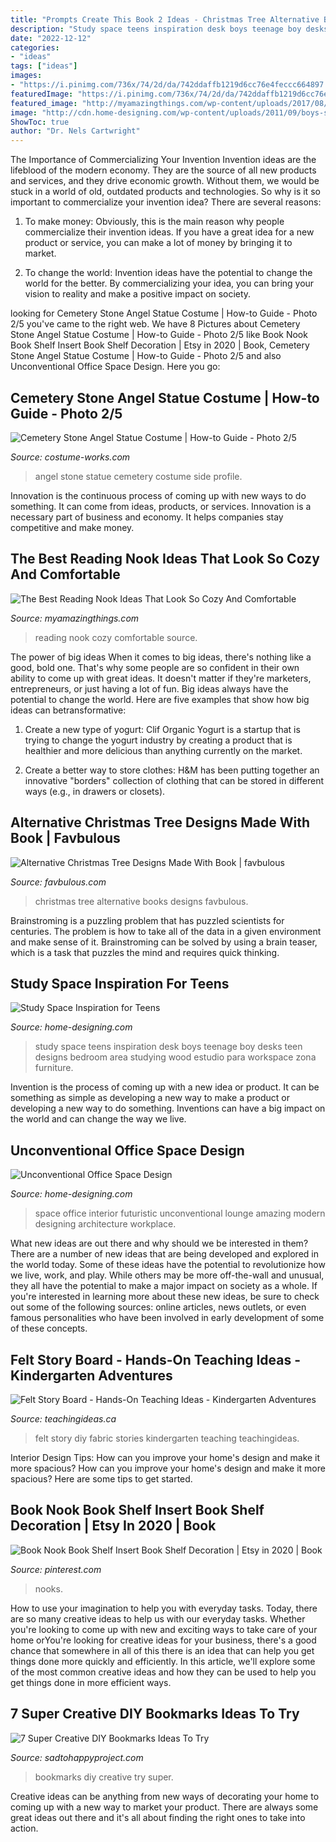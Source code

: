 ```yaml
---
title: "Prompts Create This Book 2 Ideas - Christmas Tree Alternative Books Designs Favbulous"
description: "Study space teens inspiration desk boys teenage boy desks teen designs bedroom area studying wood estudio para workspace zona furniture"
date: "2022-12-12"
categories:
- "ideas"
tags: ["ideas"]
images:
- "https://i.pinimg.com/736x/74/2d/da/742ddaffb1219d6cc76e4feccc664897.jpg"
featuredImage: "https://i.pinimg.com/736x/74/2d/da/742ddaffb1219d6cc76e4feccc664897.jpg"
featured_image: "http://myamazingthings.com/wp-content/uploads/2017/08/reading-nook-5.jpg"
image: "http://cdn.home-designing.com/wp-content/uploads/2011/09/boys-study-space-wood-desk.jpg"
ShowToc: true
author: "Dr. Nels Cartwright"
---
```



The Importance of Commercializing Your Invention
Invention ideas are the lifeblood of the modern economy. They are the source of all new products and services, and they drive economic growth. Without them, we would be stuck in a world of old, outdated products and technologies.
So why is it so important to commercialize your invention idea? There are several reasons:

1. To make money: Obviously, this is the main reason why people commercialize their invention ideas. If you have a great idea for a new product or service, you can make a lot of money by bringing it to market.

2. To change the world: Invention ideas have the potential to change the world for the better. By commercializing your idea, you can bring your vision to reality and make a positive impact on society.


	

		
looking for Cemetery Stone Angel Statue Costume | How-to Guide - Photo 2/5 you've came to the right web. We have 8 Pictures about Cemetery Stone Angel Statue Costume | How-to Guide - Photo 2/5 like Book Nook Book Shelf Insert Book Shelf Decoration | Etsy in 2020 | Book, Cemetery Stone Angel Statue Costume | How-to Guide - Photo 2/5 and also Unconventional Office Space Design. Here you go:
		
    
## Cemetery Stone Angel Statue Costume | How-to Guide - Photo 2/5

<img loading=lazy src="https://photos.costume-works.com/full/cemetery_stone_angel_statue1.jpg" onerror="this.onerror=null;this.src='https://tse4.mm.bing.net/th?id=OIP.F5dVIJ0TPwhLwk7NyJVlPAHaJ3&amp;pid=15.1';" alt="Cemetery Stone Angel Statue Costume | How-to Guide - Photo 2/5">

_Source: costume-works.com_

>angel stone statue cemetery costume side profile. 

	

Innovation is the continuous process of coming up with new ways to do something. It can come from ideas, products, or services. Innovation is a necessary part of business and economy. It helps companies stay competitive and make money.

    
## The Best Reading Nook Ideas That Look So Cozy And Comfortable

<img loading=lazy src="http://myamazingthings.com/wp-content/uploads/2017/08/reading-nook-5.jpg" onerror="this.onerror=null;this.src='https://tse2.mm.bing.net/th?id=OIP.H9MoPAJQ0_y2XDG5VspK_AHaLH&amp;pid=15.1';" alt="The Best Reading Nook Ideas That Look So Cozy And Comfortable">

_Source: myamazingthings.com_

>reading nook cozy comfortable source. 

	

The power of big ideas
When it comes to big ideas, there's nothing like a good, bold one. That's why some people are so confident in their own ability to come up with great ideas. It doesn't matter if they're marketers, entrepreneurs, or just having a lot of fun. Big ideas always have the potential to change the world. Here are five examples that show how big ideas can betransformative:
1. Create a new type of yogurt: Clif Organic Yogurt is a startup that is trying to change the yogurt industry by creating a product that is healthier and more delicious than anything currently on the market.

2. Create a better way to store clothes: H&M has been putting together an innovative "borders" collection of clothing that can be stored in different ways (e.g., in drawers or closets).

    
## Alternative Christmas Tree Designs Made With Book | Favbulous

<img loading=lazy src="http://favbulous.com/wp-content/uploads/2014/12/Alternative-Christmas-tree-ideas-tree-from-books-585x780.jpg" onerror="this.onerror=null;this.src='https://tse4.mm.bing.net/th?id=OIP.gvvZu-LbAk1PF2HRZbBqsgHaJ4&amp;pid=15.1';" alt="Alternative Christmas Tree Designs Made With Book | favbulous">

_Source: favbulous.com_

>christmas tree alternative books designs favbulous. 

	

Brainstroming is a puzzling problem that has puzzled scientists for centuries. The problem is how to take all of the data in a given environment and make sense of it. Brainstroming can be solved by using a brain teaser, which is a task that puzzles the mind and requires quick thinking.

    
## Study Space Inspiration For Teens

<img loading=lazy src="http://cdn.home-designing.com/wp-content/uploads/2011/09/boys-study-space-wood-desk.jpg" onerror="this.onerror=null;this.src='https://tse3.mm.bing.net/th?id=OIP.s0-Ab_FgQttqjB9hjdbk6AHaHa&amp;pid=15.1';" alt="Study Space Inspiration for Teens">

_Source: home-designing.com_

>study space teens inspiration desk boys teenage boy desks teen designs bedroom area studying wood estudio para workspace zona furniture. 

	

Invention is the process of coming up with a new idea or product. It can be something as simple as developing a new way to make a product or developing a new way to do something. Inventions can have a big impact on the world and can change the way we live.

    
## Unconventional Office Space Design

<img loading=lazy src="http://cdn.home-designing.com/wp-content/uploads/2011/03/futuristic-office-lounge.jpg" onerror="this.onerror=null;this.src='https://tse4.mm.bing.net/th?id=OIP.PvrWxbSlavigMJ42B_UH0wHaFj&amp;pid=15.1';" alt="Unconventional Office Space Design">

_Source: home-designing.com_

>space office interior futuristic unconventional lounge amazing modern designing architecture workplace. 

	

What new ideas are out there and why should we be interested in them?
There are a number of new ideas that are being developed and explored in the world today. Some of these ideas have the potential to revolutionize how we live, work, and play. While others may be more off-the-wall and unusual, they all have the potential to make a major impact on society as a whole. If you're interested in learning more about these new ideas, be sure to check out some of the following sources: online articles, news outlets, or even famous personalities who have been involved in early development of some of these concepts.

    
## Felt Story Board - Hands-On Teaching Ideas - Kindergarten Adventures

<img loading=lazy src="http://teachingideas.ca/wp-content/uploads/2018/08/felt-fabric-board-720x1003.jpg" onerror="this.onerror=null;this.src='https://tse4.mm.bing.net/th?id=OIP.5U3PLh91Pppvh8G5y8v2zgHaKU&amp;pid=15.1';" alt="Felt Story Board - Hands-On Teaching Ideas - Kindergarten Adventures">

_Source: teachingideas.ca_

>felt story diy fabric stories kindergarten teaching teachingideas. 

	

Interior Design Tips: How can you improve your home's design and make it more spacious?
How can you improve your home's design and make it more spacious? Here are some tips to get started.

    
## Book Nook Book Shelf Insert Book Shelf Decoration | Etsy In 2020 | Book

<img loading=lazy src="https://i.pinimg.com/736x/74/2d/da/742ddaffb1219d6cc76e4feccc664897.jpg" onerror="this.onerror=null;this.src='https://tse4.mm.bing.net/th?id=OIP.3GrBMqQt6AJ_ojCEDCDmSQHaJ3&amp;pid=15.1';" alt="Book Nook Book Shelf Insert Book Shelf Decoration | Etsy in 2020 | Book">

_Source: pinterest.com_

>nooks. 

	

How to use your imagination to help you with everyday tasks.
Today, there are so many creative ideas to help us with our everyday tasks. Whether you're looking to come up with new and exciting ways to take care of your home orYou're looking for creative ideas for your business, there's a good chance that somewhere in all of this there is an idea that can help you get things done more quickly and efficiently. In this article, we'll explore some of the most common creative ideas and how they can be used to help you get things done in more efficient ways.

    
## 7 Super Creative DIY Bookmarks Ideas To Try

<img loading=lazy src="https://sadtohappyproject.com/wp-content/uploads/2015/10/Creative-DIY-Bookmarks-Ideas1.jpg" onerror="this.onerror=null;this.src='https://tse2.mm.bing.net/th?id=OIP.19UzCJuKFBJ-jqAYFwvmsgHaSV&amp;pid=15.1';" alt="7 Super Creative DIY Bookmarks Ideas To Try">

_Source: sadtohappyproject.com_

>bookmarks diy creative try super. 

	

Creative ideas can be anything from new ways of decorating your home to coming up with a new way to market your product. There are always some great ideas out there and it's all about finding the right ones to take into action.

